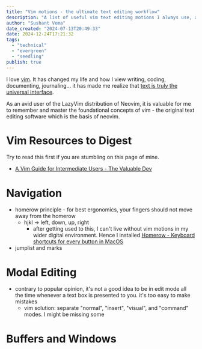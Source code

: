 ```yaml
---
title: "Vim motions - the ultimate text editing workflow"
description: "A list of useful vim text editing motions I always use, and those I want to use more."
author: "Sushant Vema"
date_created: "2024-07-13T20:49:33"
date: 2024-12-24T17:21:32
tags:
  - "technical"
  - "evergreen"
  - "seedling"
publish: true
---
```


I love [vim](<https://en.wikipedia.org/wiki/Vim_(text_editor)>). It has changed my life and how I view writing, coding, documenting, journaling... it has made me realize that [text is truly the universal interface](https://scale.com/blog/text-universal-interface).

As an avid user of the LazyVim distribution of Neovim, it is valuable for me to remember and master the foundational concepts of vim - the original text editing software which is the basis of neovim.

# Vim Resources to Digest

Try to read this first if you are stumbling on this page of mine.

- [A Vim Guide for Intermediate Users - The Valuable Dev](https://thevaluable.dev/vim-intermediate/)

# Navigation

- homerow principle - for best ergonomics, your fingers should not move away from the homerow
  - hjkl -> left, down, up, right
    - after getting used to this, I can't live without vim motions in my wider digital environment. Hence I installed [Homerow - Keyboard shortcuts for every button in MacOS](https://www.homerow.app/)
- jumplist and marks

# Modal Editing

- contrary to popular opinion, it's not a good idea to be in edit mode all the time whenever a text box is presented to you. it's too easy to make mistakes
  - vim solution: separate "normal", "insert", "visual", and "command" modes. I might be missing some

# Buffers and Windows
